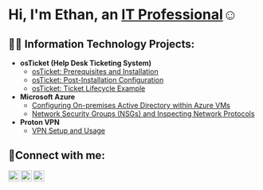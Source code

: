 <h1>Hi, I'm Ethan, an <a href="https://www.linkedin.com/in/ethan-rowlett-851205158/">IT Professional</a>☺</h1>

<h2>👨‍💻 Information Technology Projects:</h2>

- <b>osTicket (Help Desk Ticketing System)</b>
  - [osTicket: Prerequisites and Installation](https://github.com/bigbearbunkie/osticket-prereqs)
  - [osTicket: Post-Installation Configuration](https://github.com/bigbearbunkie/osTicket-Post-Installation-Configuration)
  - [osTicket: Ticket Lifecycle Example](https://github.com/bigbearbunkie/osTicket-Life-Cycle-Examples/tree/main)
- <b>Microsoft Azure</b>
  - [Configuring On-premises Active Directory within Azure VMs](https://github.com/joshmadakorcc/configure-ad)
  - [Network Security Groups (NSGs) and Inspecting Network Protocols](https://github.com/joshmadakorcc/azure-network-protocols)
- <b>Proton VPN</b>
  - [VPN Setup and Usage](https://github.com/bigbearbunkie/VPN-Setup-and-Usage)
<h2>🤳Connect with me:</h2>

[<img align="left" alt="Josh | Twitter" width="22px" src="https://cdn.jsdelivr.net/npm/simple-icons@v3/icons/twitter.svg" />][twitter]
[<img align="left" alt="Josh | LinkedIn" width="22px" src="https://cdn.jsdelivr.net/npm/simple-icons@v3/icons/linkedin.svg" />][linkedin]
[<img align="left" alt="Josh | Instagram" width="22px" src="https://cdn.jsdelivr.net/npm/simple-icons@v3/icons/instagram.svg" />][instagram]

[twitter]: https://twitter.com/Josh
[instagram]: https://www.instagram.com/Josh
[linkedin]: https://linkedin.com/in/Josh

